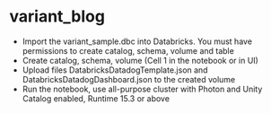 # variant_blog

- Import the variant_sample.dbc into Databricks. You must have permissions to create catalog, schema, volume and table
- Create catalog, schema, volume (Cell 1 in the notebook or in UI)
- Upload files DatabricksDatadogTemplate.json and DatabricksDatadogDashboard.json to the created volume
- Run the notebook, use all-purpose cluster with Photon and Unity Catalog enabled, Runtime 15.3 or above
